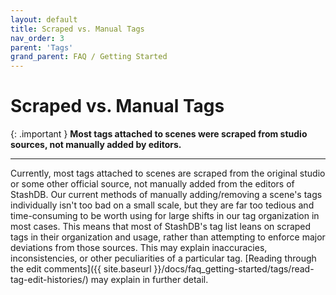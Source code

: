 ```yaml
---
layout: default
title: Scraped vs. Manual Tags
nav_order: 3
parent: 'Tags'
grand_parent: FAQ / Getting Started
---
```


# Scraped vs. Manual Tags

{: .important }
**Most tags attached to scenes were scraped from studio sources, not manually added by editors.**

---

Currently, most tags attached to scenes are scraped from the original studio or some other official source, not manually added from the editors of StashDB. Our current methods of manually adding/removing a scene's tags individually isn't too bad on a small scale, but they are far too tedious and time-consuming to be worth using for large shifts in our tag organization in most cases. This means that most of StashDB's tag list leans on scraped tags in their organization and usage, rather than attempting to enforce major deviations from those sources. This may explain inaccuracies, inconsistencies, or other peculiarities of a particular tag. [Reading through the edit comments]({{ site.baseurl }}/docs/faq_getting-started/tags/read-tag-edit-histories/) may explain in further detail.
